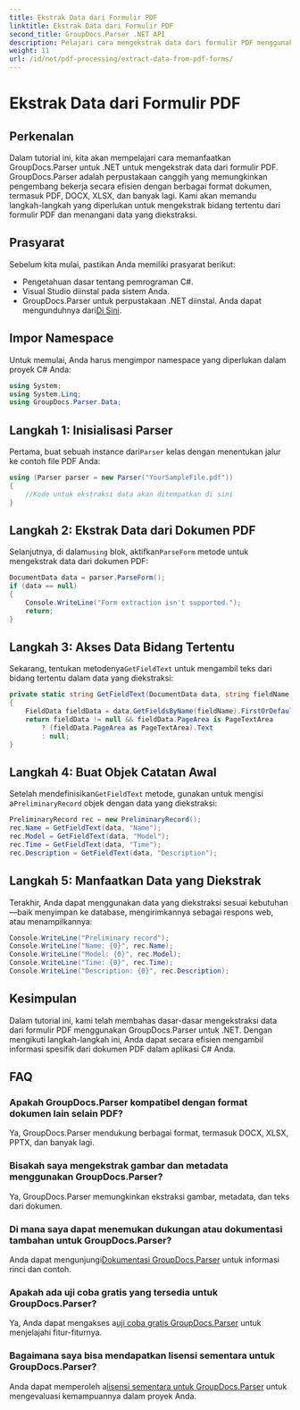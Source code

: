 ```yaml
---
title: Ekstrak Data dari Formulir PDF
linktitle: Ekstrak Data dari Formulir PDF
second_title: GroupDocs.Parser .NET API
description: Pelajari cara mengekstrak data dari formulir PDF menggunakan GroupDocs.Parser untuk .NET. Panduan langkah demi langkah dengan contoh kode dan FAQ.
weight: 11
url: /id/net/pdf-processing/extract-data-from-pdf-forms/
---
```


# Ekstrak Data dari Formulir PDF

## Perkenalan
Dalam tutorial ini, kita akan mempelajari cara memanfaatkan GroupDocs.Parser untuk .NET untuk mengekstrak data dari formulir PDF. GroupDocs.Parser adalah perpustakaan canggih yang memungkinkan pengembang bekerja secara efisien dengan berbagai format dokumen, termasuk PDF, DOCX, XLSX, dan banyak lagi. Kami akan memandu langkah-langkah yang diperlukan untuk mengekstrak bidang tertentu dari formulir PDF dan menangani data yang diekstraksi.
## Prasyarat
Sebelum kita mulai, pastikan Anda memiliki prasyarat berikut:
- Pengetahuan dasar tentang pemrograman C#.
- Visual Studio diinstal pada sistem Anda.
- GroupDocs.Parser untuk perpustakaan .NET diinstal. Anda dapat mengunduhnya dari[Di Sini](https://releases.groupdocs.com/parser/net/).

## Impor Namespace
Untuk memulai, Anda harus mengimpor namespace yang diperlukan dalam proyek C# Anda:
```csharp
using System;
using System.Linq;
using GroupDocs.Parser.Data;
```
## Langkah 1: Inisialisasi Parser
 Pertama, buat sebuah instance dari`Parser` kelas dengan menentukan jalur ke contoh file PDF Anda:
```csharp
using (Parser parser = new Parser("YourSampleFile.pdf"))
{
    //Kode untuk ekstraksi data akan ditempatkan di sini
}
```
## Langkah 2: Ekstrak Data dari Dokumen PDF
 Selanjutnya, di dalam`using` blok, aktifkan`ParseForm` metode untuk mengekstrak data dari dokumen PDF:
```csharp
DocumentData data = parser.ParseForm();
if (data == null)
{
    Console.WriteLine("Form extraction isn't supported.");
    return;
}
```
## Langkah 3: Akses Data Bidang Tertentu
 Sekarang, tentukan metodenya`GetFieldText` untuk mengambil teks dari bidang tertentu dalam data yang diekstraksi:
```csharp
private static string GetFieldText(DocumentData data, string fieldName)
{
    FieldData fieldData = data.GetFieldsByName(fieldName).FirstOrDefault();
    return fieldData != null && fieldData.PageArea is PageTextArea
        ? (fieldData.PageArea as PageTextArea).Text
        : null;
}
```
## Langkah 4: Buat Objek Catatan Awal
 Setelah mendefinisikan`GetFieldText` metode, gunakan untuk mengisi a`PreliminaryRecord` objek dengan data yang diekstraksi:
```csharp
PreliminaryRecord rec = new PreliminaryRecord();
rec.Name = GetFieldText(data, "Name");
rec.Model = GetFieldText(data, "Model");
rec.Time = GetFieldText(data, "Time");
rec.Description = GetFieldText(data, "Description");
```
## Langkah 5: Manfaatkan Data yang Diekstrak
Terakhir, Anda dapat menggunakan data yang diekstraksi sesuai kebutuhan—baik menyimpan ke database, mengirimkannya sebagai respons web, atau menampilkannya:
```csharp
Console.WriteLine("Preliminary record");
Console.WriteLine("Name: {0}", rec.Name);
Console.WriteLine("Model: {0}", rec.Model);
Console.WriteLine("Time: {0}", rec.Time);
Console.WriteLine("Description: {0}", rec.Description);
```

## Kesimpulan
Dalam tutorial ini, kami telah membahas dasar-dasar mengekstraksi data dari formulir PDF menggunakan GroupDocs.Parser untuk .NET. Dengan mengikuti langkah-langkah ini, Anda dapat secara efisien mengambil informasi spesifik dari dokumen PDF dalam aplikasi C# Anda.

## FAQ
### Apakah GroupDocs.Parser kompatibel dengan format dokumen lain selain PDF?
Ya, GroupDocs.Parser mendukung berbagai format, termasuk DOCX, XLSX, PPTX, dan banyak lagi.
### Bisakah saya mengekstrak gambar dan metadata menggunakan GroupDocs.Parser?
Ya, GroupDocs.Parser memungkinkan ekstraksi gambar, metadata, dan teks dari dokumen.
### Di mana saya dapat menemukan dukungan atau dokumentasi tambahan untuk GroupDocs.Parser?
 Anda dapat mengunjungi[Dokumentasi GroupDocs.Parser](https://tutorials.groupdocs.com/parser/net/) untuk informasi rinci dan contoh.
### Apakah ada uji coba gratis yang tersedia untuk GroupDocs.Parser?
 Ya, Anda dapat mengakses a[uji coba gratis GroupDocs.Parser](https://releases.groupdocs.com/) untuk menjelajahi fitur-fiturnya.
### Bagaimana saya bisa mendapatkan lisensi sementara untuk GroupDocs.Parser?
 Anda dapat memperoleh a[lisensi sementara untuk GroupDocs.Parser](https://purchase.groupdocs.com/temporary-license/) untuk mengevaluasi kemampuannya dalam proyek Anda.
